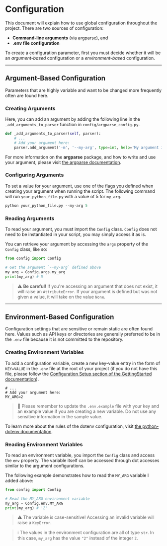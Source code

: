 # Configuration

This document will explain how to use global configuration throughout the project.
There are two sources of configuration:

-   **Command-line arguments** (via argparse), and
-   **.env file configuration**

To create a configuration parameter, first you must decide whether it will be an _argument-based_ configuration or a _environment-based_ configuration.

---

## Argument-Based Configuration

Parameters that are highly variable and want to be changed more frequently often are found here.

### Creating Arguments

Here, you can add an argument by adding the following line in the `_add_arguments_to_parser` function in `config/argparse_config.py`.

```python
def _add_arguments_to_parser(self, parser):
    # ...
    # Add your argument here:
    parser.add_argument('-m', '--my-arg', type=int, help='My argument is used for foo.', default=10)
```

For more information on the **argparse** package, and how to write and use your argument, please visit [the argparse documentation](https://docs.python.org/3/library/argparse.html).

### Configuring Arguments

To set a value for your argument, use one of the flags you defined when creating your argument when running the script. The following command will run `your_python_file.py` with a value of 5 for `my_arg`.

```ps
python your_python_file.py --my-arg 5
```

### Reading Arguments

To read your argument, you must import the `Config` class. `Config` does not need to be instantiated in your script, you may simply access it as is.

You can retrieve your argument by accessing the `args` property of the `Config` class, like so:

```python
from config import Config

# Get the argument `--my-arg` defined above
my_arg = Config.args.my_arg
print(my_arg) # 5
```

> ⚠️ **Be careful!** If you're accessing an argument that does not exist, it will raise an `AttributeError`. If your argument is defined but was not given a value, it will take on the value `None`.

---

## Environment-Based Configuration

Configuration settings that are sensitive or remain static are often found here. Values such as API keys or directories are generally preferred to be in the `.env` file because it is not committed to the repository.

### Creating Environment Variables

To add a configuration variable, create a new key-value entry in the form of `KEY=VALUE` in the `.env` file at the root of your project (if you do not have this file, please follow the [Configuration Setup section of the GettingStarted documentation](./GettingStarted.md#configuration-setup)).

```.env
# ...
# Add your argument here:
MY_ARG=2
```

> 🙏 Please remember to update the `.env.example` file with your key and an example value if you are creating a new variable. Do not use any sensitive information in the sample value.

To learn more about the rules of the dotenv configuration, visit [the python-dotenv documentation](https://pypi.org/project/python-dotenv/).

### Reading Environment Variables

To read an environment variable, you import the `Config` class and access the `env` property. The variable itself can be accessed through dot accesses similar to the argument configurations.

The following example demonstrates how to read the `MY_ARG` variable I added above:

```python
from config import Config

# Read the MY_ARG environment variable
my_arg = Config.env.MY_ARG
print(my_arg) # '2'
```

> ⚠️ The variable is case-sensitive! Accessing an invalid variable will raise a `KeyError`.

> ℹ️ The values in the environment configuration are all of type `str`. In this case, `my_arg` has the value `"2"` instead of the integer `2`.
